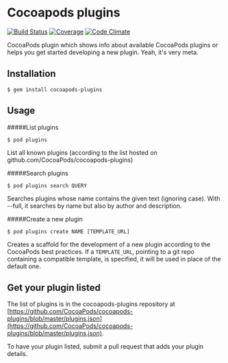 # Cocoapods plugins

[![Build Status](https://img.shields.io/travis/CocoaPods/cocoapods-plugins/master.svg?style=flat)](https://travis-ci.org/CocoaPods/cocoapods-plugins)
[![Coverage](https://img.shields.io/codeclimate/coverage/github/CocoaPods/cocoapods-plugins.svg?style=flat)](https://codeclimate.com/github/CocoaPods/cocoapods-plugins)
[![Code Climate](https://img.shields.io/codeclimate/github/CocoaPods/cocoapods-plugins.svg?style=flat)](https://codeclimate.com/github/CocoaPods/cocoapods-plugins)

CocoaPods plugin which shows info about available CocoaPods plugins or helps you get started developing a new plugin. Yeah, it's very meta.

## Installation

    $ gem install cocoapods-plugins

## Usage

#####List plugins

    $ pod plugins

List all known plugins (according to the list hosted on github.com/CocoaPods/cocoapods-plugins)

#####Search plugins

    $ pod plugins search QUERY

Searches plugins whose name contains the given text (ignoring case). With --full, it searches by name but also by author and description.

#####Create a new plugin

    $ pod plugins create NAME [TEMPLATE_URL]

Creates a scaffold for the development of a new plugin according to the CocoaPods best practices.
If a `TEMPLATE_URL`, pointing to a git repo containing a compatible template, is specified, it will be used in place of the default one.

## Get your plugin listed

The list of plugins is in the cocoapods-plugins repository at [https://github.com/CocoaPods/cocoapods-plugins/blob/master/plugins.json](https://github.com/CocoaPods/cocoapods-plugins/blob/master/plugins.json).

To have your plugin listed, submit a pull request that adds your plugin details.

